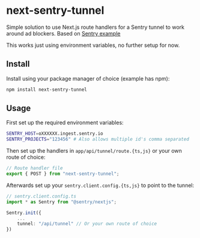 # next-sentry-tunnel

Simple solution to use Next.js route handlers for a Sentry tunnel to work around ad blockers.
Based on [Sentry example](https://docs.sentry.io/platforms/javascript/troubleshooting/#using-the-tunnel-option)

This works just using environment variables, no further setup for now.

## Install

Install using your package manager of choice (example has npm):

```bash
npm install next-sentry-tunnel
```

## Usage

First set up the required environment variables:

```bash
SENTRY_HOST=oXXXXXX.ingest.sentry.io
SENTRY_PROJECTS="123456" # Also allows multiple id's comma separated
```

Then set up the handlers in `app/api/tunnel/route.{ts,js}` or your own route of choice:

```typescript
// Route handler file
export { POST } from "next-sentry-tunnel";
```

Afterwards set up your `sentry.client.config.{ts,js}` to point to the tunnel:
```typescript
// sentry.client.config.ts
import * as Sentry from "@sentry/nextjs";

Sentry.init({
    ...
    tunnel: "/api/tunnel" // Or your own route of choice
})
```
